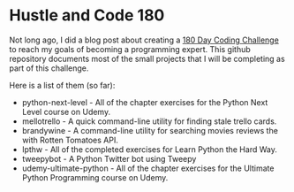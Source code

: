 Hustle and Code 180
===================

Not long ago, I did a blog post about creating a [180 Day Coding Challenge][180Days] to reach my goals of becoming a programming expert. This github repository documents most of the small projects that I will be completing as part of this challenge.

Here is a list of them (so far):
* python-next-level - All of the chapter exercises for the Python Next Level course on Udemy.
* mellotrello - A quick command-line utility for finding stale trello cards.
* brandywine - A command-line utility for searching movies reviews the with Rotten Tomatoes API.
* lpthw - All of the completed exercises for Learn Python the Hard Way.
* tweepybot - A Python Twitter bot using Tweepy
* udemy-ultimate-python - All of the chapter exercises for the Ultimate Python Programming course on Udemy.

[180Days]: http://www.jasondotstar.com/180Days/
